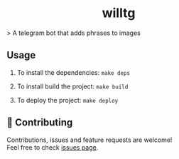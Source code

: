 <h1 align="center">willtg</h1>
> A telegram bot that adds phrases to images

## Usage

1. To install the dependencies:
`make deps`

2. To install build the project:
`make build`

3. To deploy the project: 
`make deploy`

## 🤝 Contributing

Contributions, issues and feature requests are welcome!<br />Feel free to check [issues page](https://github.com/eptaccio/willtg/issues).
